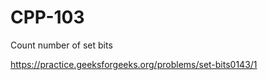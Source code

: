 # CPP-103
Count number of set bits
















https://practice.geeksforgeeks.org/problems/set-bits0143/1
